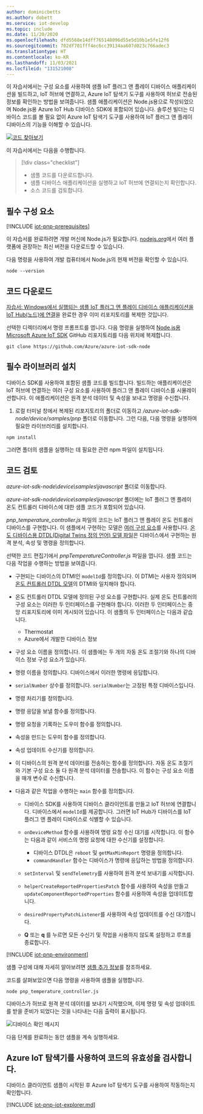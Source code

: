 ```yaml
---
author: dominicbetts
ms.author: dobett
ms.service: iot-develop
ms.topic: include
ms.date: 11/20/2020
ms.openlocfilehash: dfd5568e14dff765148096d55e5d10b1e5fe12f6
ms.sourcegitcommit: 702df701fff4ec6cc39134aa607d023c766adec3
ms.translationtype: HT
ms.contentlocale: ko-KR
ms.lasthandoff: 11/03/2021
ms.locfileid: "131521008"
---
```

이 자습서에서는 구성 요소를 사용하여 샘플 IoT 플러그 앤 플레이 디바이스 애플리케이션을 빌드하고, IoT 허브에 연결하고, Azure IoT 탐색기 도구를 사용하여 허브로 전송된 정보를 확인하는 방법을 보여줍니다. 샘플 애플리케이션은 Node.js용으로 작성되었으며 Node.js용 Azure IoT Hub 디바이스 SDK에 포함되어 있습니다. 솔루션 빌더는 디바이스 코드를 볼 필요 없이 Azure IoT 탐색기 도구를 사용하여 IoT 플러그 앤 플레이 디바이스의 기능을 이해할 수 있습니다.

[![코드 찾아보기](../articles/iot-central/core/media/common/browse-code.svg)](https://github.com/Azure/azure-iot-sdk-node/tree/master/device/samples)

이 자습서에서는 다음을 수행합니다.

> [!div class="checklist"]
> * 샘플 코드를 다운로드합니다.
> * 샘플 디바이스 애플리케이션을 실행하고 IoT 허브에 연결되는지 확인합니다.
> * 소스 코드를 검토합니다.

## <a name="prerequisites"></a>필수 구성 요소

[!INCLUDE [iot-pnp-prerequisites](iot-pnp-prerequisites.md)]

이 자습서를 완료하려면 개발 머신에 Node.js가 필요합니다. [nodejs.org](https://nodejs.org)에서 여러 플랫폼에 권장하는 최신 버전을 다운로드할 수 있습니다.

다음 명령을 사용하여 개발 컴퓨터에서 Node.js의 현재 버전을 확인할 수 있습니다.

```cmd/sh
node --version
```

## <a name="download-the-code"></a>코드 다운로드

[자습서: Windows에서 실행되는 샘플 IoT 플러그 앤 플레이 디바이스 애플리케이션을 IoT Hub(노드)에 연결](../articles/iot-develop/tutorial-connect-device.md)을 완료한 경우 이미 리포지토리를 복제한 것입니다.

선택한 디렉터리에서 명령 프롬프트를 엽니다. 다음 명령을 실행하여 [Node.js용 Microsoft Azure IoT SDK](https://github.com/Azure/azure-iot-sdk-node) GitHub 리포지토리를 다음 위치에 복제합니다.

```cmd/sh
git clone https://github.com/Azure/azure-iot-sdk-node
```

## <a name="install-required-libraries"></a>필수 라이브러리 설치

디바이스 SDK를 사용하여 포함된 샘플 코드를 빌드합니다. 빌드하는 애플리케이션은 IoT 허브에 연결하는 여러 구성 요소를 사용하여 플러그 앤 플레이 디바이스를 시뮬레이션합니다. 이 애플리케이션은 원격 분석 데이터 및 속성을 보내고 명령을 수신합니다.

1. 로컬 터미널 창에서 복제된 리포지토리의 폴더로 이동하고 */azure-iot-sdk-node/device/samples/pnp* 폴더로 이동합니다. 그런 다음, 다음 명령을 실행하여 필요한 라이브러리를 설치합니다.

```cmd/sh
npm install
```

그러면 폴더의 샘플을 실행하는 데 필요한 관련 npm 파일이 설치됩니다.

## <a name="review-the-code"></a>코드 검토

*azure-iot-sdk-node\device\samples\javascript* 폴더로 이동합니다.

*azure-iot-sdk-node\device\samples\javascript* 폴더에는 IoT 플러그 앤 플레이 온도 컨트롤러 디바이스에 대한 샘플 코드가 포함되어 있습니다.

*pnp_temperature_controller.js* 파일의 코드는 IoT 플러그 앤 플레이 온도 컨트롤러 디바이스를 구현합니다. 이 샘플에서 구현하는 모델은 [여러 구성 요소](../articles/iot-develop/concepts-modeling-guide.md)를 사용합니다. [온도 디바이스용 DTDL(Digital Twins 정의 언어) 모델 파일](https://github.com/Azure/opendigitaltwins-dtdl/blob/master/DTDL/v2/samples/TemperatureController.json)은 디바이스에서 구현하는 원격 분석, 속성 및 명령을 정의합니다.

선택한 코드 편집기에서 *pnpTemperatureController.js* 파일을 엽니다. 샘플 코드는 다음 작업을 수행하는 방법을 보여줍니다.

- 구현되는 디바이스의 DTMI인 `modelId`를 정의합니다. 이 DTMI는 사용자 정의되며 [온도 컨트롤러 DTDL 모델](https://github.com/Azure/opendigitaltwins-dtdl/blob/master/DTDL/v2/samples/TemperatureController.json)의 DTMI와 일치해야 합니다.

- 온도 컨트롤러 DTDL 모델에 정의된 구성 요소를 구현합니다. 실제 온도 컨트롤러의 구성 요소는 이러한 두 인터페이스를 구현해야 합니다. 이러한 두 인터페이스는 중앙 리포지토리에 이미 게시되어 있습니다. 이 샘플의 두 인터페이스는 다음과 같습니다.

  - Thermostat
  - Azure에서 개발한 디바이스 정보

- 구성 요소 이름을 정의합니다. 이 샘플에는 두 개의 자동 온도 조절기와 하나의 디바이스 정보 구성 요소가 있습니다.

- 명령 이름을 정의합니다. 디바이스에서 이러한 명령에 응답합니다.

- `serialNumber` 상수를 정의합니다. `serialNumber`는 고정된 특정 디바이스입니다.

- 명령 처리기를 정의합니다.

- 명령 응답을 보낼 함수를 정의합니다.

- 명령 요청을 기록하는 도우미 함수를 정의합니다.

- 속성을 만드는 도우미 함수를 정의합니다.

- 속성 업데이트 수신기를 정의합니다.

- 이 디바이스의 원격 분석 데이터를 전송하는 함수를 정의합니다. 자동 온도 조절기와 기본 구성 요소 둘 다 원격 분석 데이터를 전송합니다. 이 함수는 구성 요소 이름을 매개 변수로 수신합니다.

- 다음과 같은 작업을 수행하는 `main` 함수를 정의합니다.

  - 디바이스 SDK를 사용하여 디바이스 클라이언트를 만들고 IoT 허브에 연결합니다. 디바이스에서 `modelId`를 제공합니다. 그러면 IoT Hub가 디바이스를 IoT 플러그 앤 플레이 디바이스로 식별할 수 있습니다.

  - `onDeviceMethod` 함수를 사용하여 명령 요청 수신 대기를 시작합니다. 이 함수는 다음과 같이 서비스의 명령 요청에 대한 수신기를 설정합니다.

    - 디바이스 DTDL은 `reboot` 및 `getMaxMinReport` 명령을 정의합니다.
    - `commandHandler` 함수는 디바이스가 명령에 응답하는 방법을 정의합니다.

  - `setInterval` 및 `sendTelemetry`를 사용하여 원격 분석 보내기를 시작합니다.

  - `helperCreateReportedPropertiesPatch` 함수를 사용하여 속성을 만들고 `updateComponentReportedProperties` 함수를 사용하여 속성을 업데이트합니다.

  - `desiredPropertyPatchListener`를 사용하여 속성 업데이트를 수신 대기합니다.

  - **Q** 또는 **q** 를 누르면 모든 수신기 및 작업을 사용하지 않도록 설정하고 루프를 종료합니다.

[!INCLUDE [iot-pnp-environment](iot-pnp-environment.md)]

샘플 구성에 대해 자세히 알아보려면 [샘플 추가 정보](https://github.com/Azure/azure-iot-sdk-node/blob/master/device/samples/readme.md#iot-plug-and-play-device-samples)를 참조하세요.

코드를 살펴보았으면 다음 명령을 사용하여 샘플을 실행합니다.

```cmd\sh
node pnp_temperature_controller.js
```

디바이스가 허브로 원격 분석 데이터를 보내기 시작했으며, 이제 명령 및 속성 업데이트를 받을 준비가 되었다는 것을 나타내는 다음 출력이 표시됩니다.

![디바이스 확인 메시지](media/iot-pnp-multiple-components-node/multiple-component.png)

다음 단계를 완료하는 동안 샘플을 계속 실행하세요.

## <a name="use-azure-iot-explorer-to-validate-the-code"></a>Azure IoT 탐색기를 사용하여 코드의 유효성을 검사합니다.

디바이스 클라이언트 샘플이 시작된 후 Azure IoT 탐색기 도구를 사용하여 작동하는지 확인합니다.

[!INCLUDE [iot-pnp-iot-explorer.md](iot-pnp-iot-explorer.md)]
